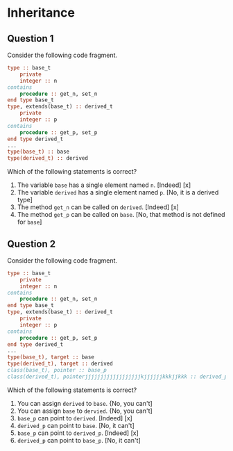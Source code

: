 # Inheritance

## Question 1

Consider the following code fragment.

~~~~fortran
type :: base_t
    private
    integer :: n
contains
    procedure :: get_n, set_n
end type base_t
type, extends(base_t) :: derived_t
    private
    integer :: p
contains
    procedure :: get_p, set_p
end type derived_t
...
type(base_t) :: base
type(derived_t) :: derived
~~~~

Which of the following statements is correct?
1. The variable `base` has a single element named `n`. [Indeed] [x]
1. The variable `derived` has a single element named `p`. [No, it is a derived type]
1. The method `get_n` can be called on `derived`. [Indeed] [x]
1. The method `get_p` can be called on `base`. [No, that method is not defined for `base`]


## Question 2

Consider the following code fragment.

~~~~fortran
type :: base_t
    private
    integer :: n
contains
    procedure :: get_n, set_n
end type base_t
type, extends(base_t) :: derived_t
    private
    integer :: p
contains
    procedure :: get_p, set_p
end type derived_t
...
type(base_t), target :: base
type(derived_t), target :: derived
class(base_t), pointer :: base_p
class(derived_t), pointerjjjjjjjjjjjjjjjjjjkjjjjjjkkkjjkkk :: derived_p
~~~~

Which of the following statements is correct?
1. You can assign `derived` to `base`. {No, you can't]
1. You can assign `base` to `dervied`. {No, you can't]
1. `base_p` can point to `derived`. [Indeed] [x]
1. `derived_p` can point to `base`. [No, it can't]
1. `base_p` can point to `derived_p`. [Indeed] [x]
1. `derived_p` can point to  `base_p`. [No, it can't]
